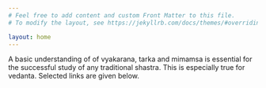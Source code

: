 ```yaml
---
# Feel free to add content and custom Front Matter to this file.
# To modify the layout, see https://jekyllrb.com/docs/themes/#overriding-theme-defaults

layout: home
---
```


A basic understanding of of vyakarana, tarka and mimamsa is essential for 
the successful study of any traditional shastra. This is especially true for
vedanta. Selected links are given below.